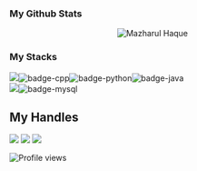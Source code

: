 ### My Github Stats
<p align="center"> <img src="https://github-readme-stats.vercel.app/api?username=mazharul-haq&show_icons=true&count_private=true&theme=dark" alt="Mazharul Haque" />

### My Stacks
<img src="https://img.shields.io/badge/Languages-151515?style=for-the-badge&logo=plex&logoColor=FFFFFF">![badge-cpp](https://img.shields.io/badge/c%2B%2B-151515?style=for-the-badge&logo=c%2B%2B&logoColor=79740e&labelColor=151515)![badge-python](https://img.shields.io/badge/python-151515?style=for-the-badge&logo=python&logoColor=79740e&labelColor=151515)![badge-java](https://img.shields.io/badge/java-151515?style=for-the-badge&logo=java&logoColor=79740e&labelColor=151515) <br/>
<img src="https://img.shields.io/badge/Database-151515?style=for-the-badge&logo=Redis&logoColor=FFFFFF">![badge-mysql](https://img.shields.io/badge/mysql-151515?style=for-the-badge&logo=mysql&logoColor=79740e&labelColor=151515)

## My Handles
 [<img src="https://img.shields.io/badge/Mazharul haque-151515?style=for-the-badge&logo=linkedin&logoColor=white">](https://www.linkedin.com/in/mazharul-haque-937b211a4/)
 [<img src="https://img.shields.io/badge/mazharul-haq-151515?style=for-the-badge&logo=github&logoColor=79740e">](https://profile-summary-for-github.com/user/mazharul-haq) 
 [<img src="https://img.shields.io/badge/mazharul.sub-151515?style=for-the-badge&logo=codeforces&logoColor=79740e">](https://codeforces.com/profile/mazharul.sub) 

![Profile views](https://gpvc.arturio.dev/mazharul-haq)

